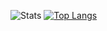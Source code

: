 ![Stats](https://github-readme-stats.vercel.app/api?username=mishantrop&show_icons=true&theme=dracula)
[![Top Langs](https://github-readme-stats.vercel.app/api/top-langs/?username=mishantrop&layout=compact&theme=dracula)](https://github.com/mishantrop/github-readme-stats)
